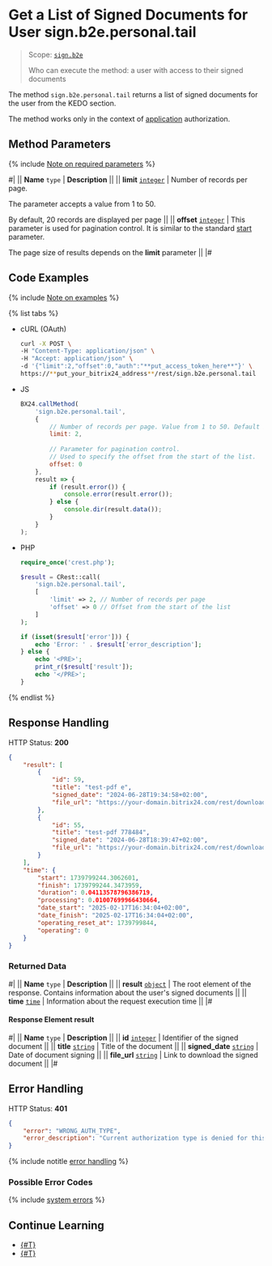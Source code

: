 # Get a List of Signed Documents for User sign.b2e.personal.tail

> Scope: [`sign.b2e`](../scopes/permissions.md)
>
> Who can execute the method: a user with access to their signed documents

The method `sign.b2e.personal.tail` returns a list of signed documents for the user from the KEDO section.

The method works only in the context of [application](../app-installation/index.md) authorization.

## Method Parameters

{% include [Note on required parameters](../../_includes/required.md) %}

#|
|| **Name**
`type` | **Description** ||
|| **limit**
[`integer`](../data-types.md) | Number of records per page. 

The parameter accepts a value from 1 to 50. 

By default, 20 records are displayed per page ||
|| **offset**
[`integer`](../data-types.md) | This parameter is used for pagination control. It is similar to the standard [start](../performance/huge-data.md) parameter.
 
The page size of results depends on the **limit** parameter
||
|#

## Code Examples

{% include [Note on examples](../../_includes/examples.md) %}

{% list tabs %}

- cURL (OAuth)

    ```bash
    curl -X POST \
    -H "Content-Type: application/json" \
    -H "Accept: application/json" \
    -d '{"limit":2,"offset":0,"auth":"**put_access_token_here**"}' \
    https://**put_your_bitrix24_address**/rest/sign.b2e.personal.tail
    ```

- JS

    ```javascript
    BX24.callMethod(
        'sign.b2e.personal.tail',
        {
            // Number of records per page. Value from 1 to 50. Default is 20.
            limit: 2,
            
            // Parameter for pagination control.
            // Used to specify the offset from the start of the list.
            offset: 0
        },
        result => {
            if (result.error()) {
                console.error(result.error());
            } else {
                console.dir(result.data());
            }
        }
    );
    ```

- PHP

    ```php
    require_once('crest.php');

    $result = CRest::call(
        'sign.b2e.personal.tail',
        [
            'limit' => 2, // Number of records per page
            'offset' => 0 // Offset from the start of the list
        ]
    );

    if (isset($result['error'])) {
        echo 'Error: ' . $result['error_description'];
    } else {
        echo '<PRE>';
        print_r($result['result']);
        echo '</PRE>';
    }
    ```

{% endlist %}

## Response Handling

HTTP Status: **200**

```json
{
    "result": [
        {
            "id": 59,
            "title": "test-pdf e",
            "signed_date": "2024-06-28T19:34:58+02:00",
            "file_url": "https://your-domain.bitrix24.com/rest/download.json?auth=6348b3670000071b0075444600000001f0f1073855cfba3bff42f043e2c1c26a46cb93&token=sign.b2e%7CaWQ9NTkmXz1udzlucFJBVHUxM2JjcUV2YncyY0tQbTZNSTNzT0Z3MA%3D%3D%7CImRvd25sb2FkfHNpZ24uYjJlfGFXUTlOVGttWHoxdWR6bHVjRkpCVkhVeE0ySmpjVVYyWW5jeVkwdFFiVFpOU1ROelQwWjNNQT09fDYzNDhiMzY3MDAwMDA3MWIwMDc1NDQ0NjAwMDAwMDAxZjBmMTA3Mzg1NWNmYmEzYmZmNDJmMDQzZTJjMWMyNmE0NmNiOTMi.AoYFUXxsuvEjW9ipqBndwej6EvcjBWJTXMh9QQ3O6BU%3D"
        },
        {
            "id": 55,
            "title": "test-pdf 778484",
            "signed_date": "2024-06-28T18:39:47+02:00",
            "file_url": "https://your-domain.bitrix24.com/rest/download.json?auth=6348b3670000071b0075444600000001f0f1073855cfba3bff42f043e2c1c26a46cb93&token=sign.b2e%7CaWQ9NTUmXz04eDU2VkhCUU9hZ0xQQzA3eDJLNWRuYmJ4dTFYOWgzOA%3D%3D%7CImRvd25sb2FkfHNpZ24uYjJlfGFXUTlOVFVtWHowNGVEVTJWa2hDVVU5aFoweFFRekEzZURKTE5XUnVZbUo0ZFRGWU9XZ3pPQT09fDYzNDhiMzY3MDAwMDA3MWIwMDc1NDQ0NjAwMDAwMDAxZjBmMTA3Mzg1NWNmYmEzYmZmNDJmMDQzZTJjMWMyNmE0NmNiOTMi.PYj60eOODc0X4n0pbwMFwIJKV3uZTlSpZBGCmPaj%2F7A%3D"
        }
    ],
    "time": {
        "start": 1739799244.3062601,
        "finish": 1739799244.3473959,
        "duration": 0.04113578796386719,
        "processing": 0.01007699966430664,
        "date_start": "2025-02-17T16:34:04+02:00",
        "date_finish": "2025-02-17T16:34:04+02:00",
        "operating_reset_at": 1739799844,
        "operating": 0
    }
}
```

### Returned Data

#|
|| **Name**
`type` | **Description** ||
|| **result**
[`object`](../data-types.md) | The root element of the response. Contains information about the user's signed documents ||
|| **time**
[`time`](../data-types.md#time) | Information about the request execution time ||
|#

#### Response Element result

#|
|| **Name**
`type` | **Description** ||
|| **id**
[`integer`](../data-types.md) | Identifier of the signed document ||
|| **title**
[`string`](../data-types.md) | Title of the document ||
|| **signed_date**
[`string`](../data-types.md) | Date of document signing ||
|| **file_url**
[`string`](../data-types.md) | Link to download the signed document ||
|#

## Error Handling

HTTP Status: **401**

```json
{
    "error": "WRONG_AUTH_TYPE",
    "error_description": "Current authorization type is denied for this method Application context required"
}
```

{% include notitle [error handling](../../_includes/error-info.md) %}

### Possible Error Codes

{% include [system errors](../../_includes/system-errors.md) %}

## Continue Learning 

- [{#T}](./index.md)
- [{#T}](./sign-b2e-mysafe-tail.md)